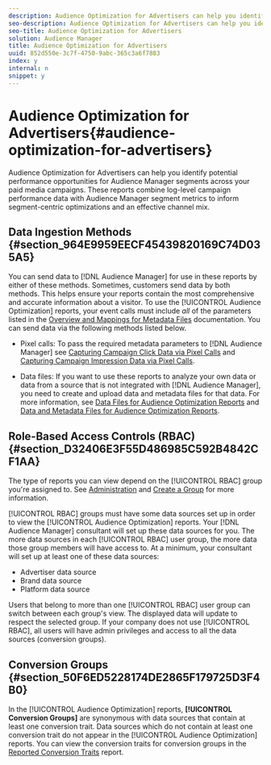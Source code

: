 ```yaml
---
description: Audience Optimization for Advertisers can help you identify potential performance opportunities for Audience Manager segments across your paid media campaigns. These reports combine log-level campaign performance data with Audience Manager segment metrics to inform segment-centric optimizations and an effective channel mix.
seo-description: Audience Optimization for Advertisers can help you identify potential performance opportunities for Audience Manager segments across your paid media campaigns. These reports combine log-level campaign performance data with Audience Manager segment metrics to inform segment-centric optimizations and an effective channel mix.
seo-title: Audience Optimization for Advertisers
solution: Audience Manager
title: Audience Optimization for Advertisers
uuid: 852d550e-3c7f-4750-9abc-365c3a6f7883
index: y
internal: n
snippet: y
---
```


# Audience Optimization for Advertisers{#audience-optimization-for-advertisers}

Audience Optimization for Advertisers can help you identify potential performance opportunities for Audience Manager segments across your paid media campaigns. These reports combine log-level campaign performance data with Audience Manager segment metrics to inform segment-centric optimizations and an effective channel mix.

## Data Ingestion Methods {#section_964E9959EECF45439820169C74D035A5}

You can send data to [!DNL Audience Manager] for use in these reports by either of these methods. Sometimes, customers send data by both methods. This helps ensure your reports contain the most comprehensive and accurate information about a visitor. To use the [!UICONTROL Audience Optimization] reports, your event calls must include *all* of the parameters listed in the [Overview and Mappings for Metadata Files](../../../reporting/audience-optimization-reports/metadata-files-intro/metadata-file-overview.md#concept_548097F263114FC1811B1EEA21D9C461) documentation. You can send data via the following methods listed below.

* Pixel calls: To pass the required metadata parameters to [!DNL Audience Manager] see [Capturing Campaign Click Data via Pixel Calls](../../../c-integration/media-data-integration/click-data-pixels.md#concept_E487584D9DBF4D7A8A16B745DAD818CD) and [Capturing Campaign Impression Data via Pixel Calls](../../../c-integration/media-data-integration/impression-data-pixels.md#concept_83852AB68E344D4F8933665C895322C2). 

* Data files: If you want to use these reports to analyze your own data or data from a source that is not integrated with [!DNL Audience Manager], you need to create and upload data and metadata files for that data. For more information, see [Data Files for Audience Optimization Reports](../../../reporting/audience-optimization-reports/metadata-files-intro/datafiles-intro.md#concept_76D2C04AA9904203BDC74E4D38D86C89) and [Data and Metadata Files for Audience Optimization Reports](../../../reporting/audience-optimization-reports/metadata-files-intro/metadata-files-intro.md#concept_CD250EF8D3744CC4A722422970886D87).

## Role-Based Access Controls (RBAC) {#section_D32406E3F55D486985C592B4842CF1AA}

The type of reports you can view depend on the [!UICONTROL RBAC] group you're assigned to. See [Administration](../../../c-features/c-administration/c-administration.md#concept_A606A162611E4256BB80F60715282296) and [Create a Group](../../../c-features/c-administration/administration-overview.md#task_3327F7C4A9834F1BA5007EDA279D40F2) for more information.

[!UICONTROL RBAC] groups must have some data sources set up in order to view the [!UICONTROL Audience Optimization] reports. Your [!DNL Audience Manager] consultant will set up these data sources for you. The more data sources in each [!UICONTROL RBAC] user group, the more data those group members will have access to. At a minimum, your consultant will set up at least one of these data sources:

* Advertiser data source 
* Brand data source 
* Platform data source

Users that belong to more than one [!UICONTROL RBAC] user group can switch between each group's view. The displayed data will update to respect the selected group. If your company does not use [!UICONTROL RBAC], all users will have admin privileges and access to all the data sources (conversion groups).

## Conversion Groups {#section_50F6ED5228174DE2865F179725D3F4B0}

In the [!UICONTROL Audience Optimization] reports, **[!UICONTROL Conversion Groups]** are synonymous with data sources that contain at least one conversion trait. Data sources which do not contain at least one conversion trait do not appear in the [!UICONTROL Audience Optimization] reports. You can view the conversion traits for conversion groups in the [Reported Conversion Traits](../../../reporting/audience-optimization-reports/aor-advertisers/reported-conversion-traits.md#concept_DE9862A845AD426B9C37B11683BD8E6D) report. 
